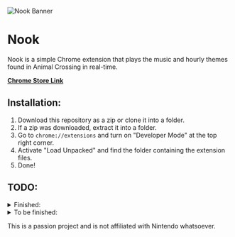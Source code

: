 ![Nook Banner](https://i.imgur.com/7FZCuXZ.jpg)
# Nook
Nook is a simple Chrome extension that plays the music and hourly themes found in Animal Crossing in real-time. 

**[Chrome Store Link](https://chrome.google.com/webstore/detail/nook/gndfjlldkaonpbpdagdnpgobcbgcpdah)**

## Installation:

1. Download this repository as a zip or clone it into a folder.
2. If a zip was downloaded, extract it into a folder.
3. Go to `chrome://extensions` and turn on "Developer Mode" at the top right corner.
4. Activate "Load Unpacked" and find the folder containing the extension files.
5. Done!

## TODO:
<details>
  <summary>Finished:</summary>
  <ul>
    <li>Add play/pause button to options popup.</li>
    <li>Add some styling and UI to options popup.</li>
    <li>Fix play being triggered when paused on hour change.</li>
    <li>Set volume if volume not set on start and set state if not set on start as well to fix first-time user issues.</li>
    <li>Make music file sizes smaller and rip from original source. (GameCube, Wild World, New Leaf)</li>
    <li>Add more games to the game select (New Leaf, GameCube).</li>
    <li>Add to Chrome store.</li>
    <li>Fix Wild World being snowy.</li>
    <li>Add KK Slider playing options and prepare files.</li>
    <li>Add rain checkbox and volume slider.</li>
  </ul>
</details>
<details>
  <summary>To be finished:</summary>
  <ul>
    <li>Add town tune feature to be played inbetween song transitions.</li>
    <li>Add snowy/rainy versions.</li>
    <li>Add loop checkbox for hourly music.</li>
  </ul>
</details>

This is a passion project and is not affiliated with Nintendo whatsoever.
